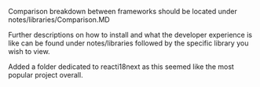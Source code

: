 Comparison breakdown between frameworks should be located under notes/libraries/Comparison.MD


Further descriptions on how to install and what the developer experience is like can be found under notes/libraries followed by the specific library you wish to view.


Added a folder dedicated to reacti18next as this seemed like the most popular project overall.
